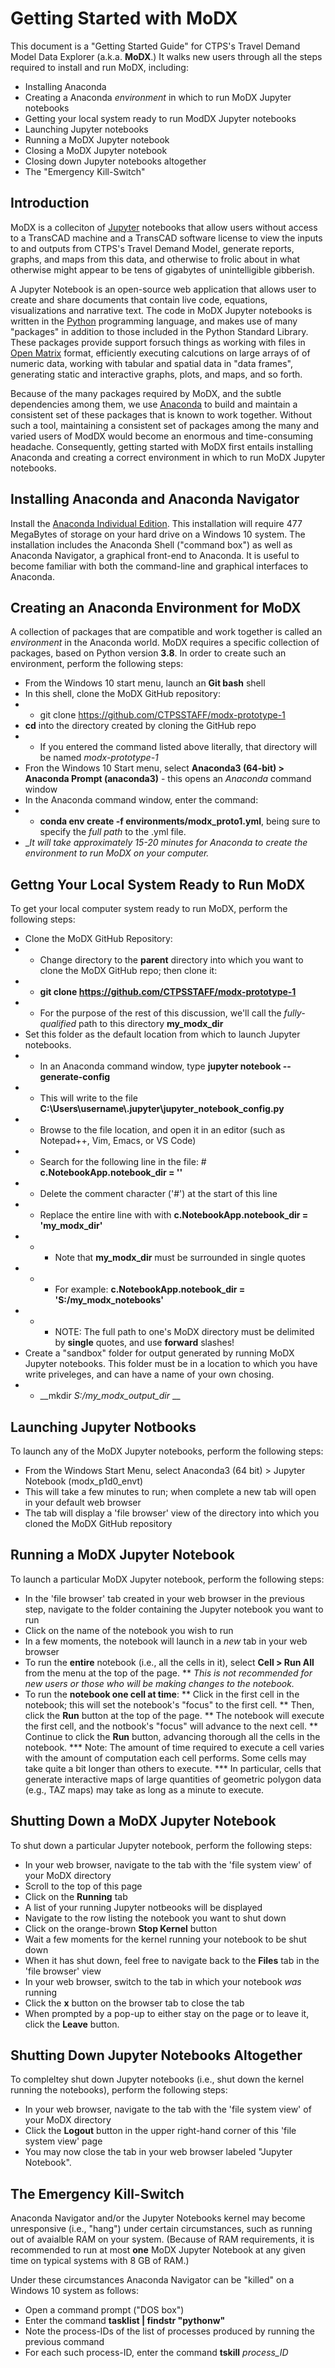 # Getting Started with MoDX

This document is a "Getting Started Guide" for CTPS's Travel Demand Model Data Explorer (a.k.a. __MoDX__.) 
It walks new users through all the steps required to install and run MoDX, including:
* Installing Anaconda 
* Creating a Anaconda _environment_ in which to run MoDX Jupyter notebooks
* Getting your local system ready to run ModDX Jupyter notebooks
* Launching Jupyter notebooks
* Running a MoDX Jupyter notebook
* Closing a MoDX Jupyter notebook 
* Closing down Jupyter notebooks altogether
* The "Emergency Kill-Switch"

## Introduction 

MoDX is a colleciton of [Jupyter](https://jupyter.org) notebooks that allow users without access to a TransCAD machine
and a TransCAD software license to view the inputs to and outputs from CTPS's Travel Demand Model, generate reports, graphs, and maps from this data,
and otherwise to frolic about in what otherwise might appear to be tens of gigabytes of unintelligible gibberish. 

A Jupyter Notebook is an open-source web
application that allows user to create and share documents that contain live code, equations, visualizations and narrative text. The code in MoDX Jupyter notebooks is
written in the [Python](https://python.org) programming language, and makes use of many "packages" in addition to those included in the Python Standard Library.
These packages provide support forsuch things as working with files in [Open Matrix](https://github.com/osPlanning/omx/wiki/Specification) format,
efficiently executing calcutions on large arrays of of numeric data, working with tabular and spatial data in "data frames", 
generating static and interactive graphs, plots, and maps, and so forth.

Because of the many packages required by MoDX, and the subtle dependencies among them, we use [Anaconda](https://www.anaconda.com/) to build and maintain
a consistent set of these packages that is known to work together.
Without such a tool, maintaining a consistent set of packages among the many and varied users of ModDX would become an enormous and time-consuming headache.
Consequently, getting started with MoDX first entails installing Anaconda and creating a correct environment in which
to run MoDX Jupyter notebooks.

## Installing Anaconda and Anaconda Navigator

Install the [Anaconda Individual Edition](https://www.anaconda.com/products/individual).
This installation will require 477 MegaBytes of storage on your hard drive on a Windows 10 system.
The installation includes the Anaconda Shell ("command box") as well as Anaconda Navigator, a graphical front-end to Anaconda.
It is useful to become familiar with both the command-line and graphical interfaces to Anaconda.

## Creating an Anaconda Environment for MoDX

A collection of packages that are compatible and work together is called an _environment_ in the Anaconda world.
MoDX requires a specific collection of packages, based on Python version __3.8__.
In order to create such an environment, perform the following steps:
* From the Windows 10 start menu, launch an __Git bash__ shell
* In this shell, clone the MoDX GitHub repository:
* * git clone https://github.com/CTPSSTAFF/modx-prototype-1
* __cd__ into the directory created by cloning the GitHub repo
* * If you entered the command listed above literally, that directory will be named _modx-prototype-1_
* Fron the Windows 10 Start menu, select __Anaconda3  (64-bit) > Anaconda Prompt (anaconda3)__ - this opens an _Anaconda_ command window
* In the Anaconda command window, enter the command:
* * __conda env create -f environments/modx_proto1.yml__, being sure to specify the _full path_ to the .yml file.
* __It will take approximately 15-20 minutes for Anaconda to create the environment to run MoDX on your computer._ 

## Gettng Your Local System Ready to Run MoDX

To get your local computer system ready to run MoDX, perform the following steps:
* Clone the MoDX GitHub Repository:
* * Change directory to the __parent__ directory into which you want to clone the MoDX GitHub repo; then clone it:
* * __git clone https://github.com/CTPSSTAFF/modx-prototype-1__
* * For the purpose of the rest of this discussion, we'll call the _fully-qualified_ path to this directory __my_modx_dir__
* Set this folder as the default location from which to launch Jupyter notebooks.
* * In an Anaconda command window, type __jupyter notebook --generate-config__
* * This will write to the file __C:\Users\username\\.jupyter\jupyter_notebook_config.py__
* * Browse to the file location, and open it in an editor (such as Notepad++, Vim, Emacs, or VS Code)
* * Search for the following line in the file: # __c.NotebookApp.notebook_dir = ''__
* * Delete the comment character ('#') at the start of this line
* * Replace the entire line with with __c.NotebookApp.notebook_dir = 'my_modx_dir'__
* * * Note that __my_modx_dir__ must be surrounded in single quotes
* * * For example: __c.NotebookApp.notebook_dir = 'S:/my_modx_notebooks'__
* * * NOTE: The full path to one's MoDX directory must be delimited by __single__ quotes, and use __forward__ slashes!
* Create a "sandbox" folder for output generated by running MoDX Jupyter notebooks. This folder must be in a location to which you have write priveleges, and can have a name of your own chosing.
* * __mkdir _S:/my_modx_output_dir_ __ 

## Launching Jupyter Notbooks

To launch any of the MoDX Jupyter notebooks, perform the following steps:
* From the Windows Start Menu, select Anaconda3 (64 bit) > Jupyter Notebook (modx_p1d0_envt)
* This will take a few minutes to run; when complete a new tab will open in your default web browser
* The tab will display a 'file browser' view of the directory into which you cloned the MoDX GitHub repository

## Running a MoDX Jupyter Notebook

To launch a particular MoDX Jupyter notebook, perform the following steps:
* In the 'file browser' tab created in your web browser in the previous step, navigate to the folder containing the Jupyter notebook you want to run
* Click on the name of the notebook you wish to run
* In a few moments, the notebook will launch in a _new_ tab in your web browser
* To run the __entire__ notebook (i.e., all the cells in it), select __Cell > Run All__ from the menu at the top of the page. 
** _This is not recommended for new users or those who will be making changes to the notebook._
* To run the __notebook one cell at time__:
** Click in the first cell in the notebook; this will set the notebook's "focus" to the first cell.
** Then, click the __Run__ button at the top of the page.
** The notebook will execute the first cell, and the notbook's "focus" will advance to the next cell.
** Continue to click the __Run__ button, advancing thorough all the cells in the notebook.
*** Note: The amount of time required to execute a cell varies with the amount of computation each cell performs. Some cells may take quite a bit longer than others to execute.
*** In particular, cells that generate interactive maps of large quantities of geometric polygon data (e.g., TAZ maps) may take as long as a minute to execute.

## Shutting Down a MoDX Jupyter Notebook 

To shut down a particular Jupyter notebook, perform the following steps:
* In your web browser, navigate to the tab with the 'file system view' of your MoDX directory
* Scroll to the top of this page
* Click on the __Running__ tab
* A list of your running Jupyter notbeooks will be displayed
* Navigate to the row listing the notebook you want to shut down
* Click on the orange-brown __Stop Kernel__ button
* Wait a few moments for the kernel running your notebook to be shut down
* When it has shut down, feel free to navigate back to the __Files__ tab in the 'file browser' view
* In your web browser, switch to the tab in which your notebook _was_ running
* Click the __x__ button on the browser tab to close the tab
* When prompted by a pop-up to either stay on the page or to leave it, click the __Leave__ button.

## Shutting Down Jupyter Notebooks Altogether

To compleltey shut down Jupyter notebooks (i.e., shut down the kernel running the notebooks), perform the following steps:
* In your web browser, navigate to the tab with the 'file system view' of your MoDX directory
* Click the __Logout__ button in the upper right-hand corner of this 'file system view' page
* You may now close the tab in your web browser labeled "Jupyter Notebook".

## The Emergency Kill-Switch

Anaconda Navigator and/or the Jupyter Notebooks kernel may become unresponsive (i.e., "hang") under certain circumstances,
such as running out of avaialble RAM on your system. (Because of RAM requirements, it is recommended to run at most __one__ 
MoDX Jupyter Notebook at any given time on typical systems with 8 GB of RAM.) 

Under these circumstances Anaconda Navigator can be "killed" on a Windows 10 system as follows:
* Open a command prompt ("DOS box")
* Enter the command __tasklist | findstr "pythonw"__
* Note the process-IDs of the list of processes produced by running the previous command
* For each such process-ID, enter the command __tskill__ _process_ID_
